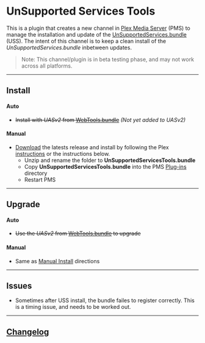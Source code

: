 UnSupported Services Tools
==========================

This is a plugin that creates a new channel in [Plex Media Server](https://plex.tv/) (PMS) to manage the installation and update of the [UnSupportedServices.bundle](https://github.com/Twoure/UnSupportedServices.bundle) (USS).  The intent of this channel is to keep a clean install of the _UnSupportedServices.bundle_ inbetween updates.

> Note: This channel/plugin is in beta testing phase, and may not work across all platforms.

***
## Install

#### Auto
- ~~Install with _UASv2_ from [WebTools.bundle](https://github.com/dagalufh/WebTools.bundle)~~  _(Not yet added to UASv2)_

#### Manual

- [Download](https://github.com/Twoure/UnSupportedServicesTools.bundle/releases) the latests release and install by following the Plex [instructions](https://support.plex.tv/hc/en-us/articles/201187656-How-do-I-manually-install-a-channel-) or the instructions below.
  - Unzip and rename the folder to **UnSupportedServicesTools.bundle**
  - Copy **UnSupportedServicesTools.bundle** into the PMS [Plug-ins](https://support.plex.tv/hc/en-us/articles/201106098-How-do-I-find-the-Plug-Ins-folder-) directory
  - Restart PMS

***
## Upgrade

#### Auto
- ~~Use the _UASv2_ from [WebTools.bundle](https://github.com/dagalufh/WebTools.bundle) to upgrade~~

#### Manual
- Same as [Manual Install](#manual) directions

***
## Issues

- Sometimes after USS install, the bundle failes to register correctly.  This is a timing issue, and needs to be worked out.

***
## [Changelog](Changelog.md#changelog)
